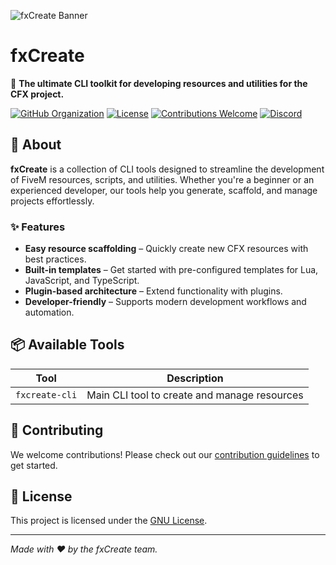 ![fxCreate Banner](https://via.placeholder.com/1000x250?text=fxCreate+CLI+Tools)

# fxCreate

🚀 **The ultimate CLI toolkit for developing resources and utilities for the CFX project.**

[![GitHub Organization](https://img.shields.io/badge/org-fxCreate-blue?style=flat-square)](https://github.com/fxCreate)
[![License](https://img.shields.io/github/license/fxCreate/.github?style=flat-square)](LICENSE)
[![Contributions Welcome](https://img.shields.io/badge/contributions-welcome-brightgreen?style=flat-square)](CONTRIBUTING.md)
[![Discord](https://img.shields.io/discord/933364345714675774?color=5865F2&logo=discord&logoColor=white&label=Discord)](https://discord.gg/yourserver)

## 🎯 About

**fxCreate** is a collection of CLI tools designed to streamline the development of FiveM resources, scripts, and utilities. Whether you're a beginner or an experienced developer, our tools help you generate, scaffold, and manage projects effortlessly.

### ✨ Features
- **Easy resource scaffolding** – Quickly create new CFX resources with best practices.
- **Built-in templates** – Get started with pre-configured templates for Lua, JavaScript, and TypeScript.
- **Plugin-based architecture** – Extend functionality with plugins.
- **Developer-friendly** – Supports modern development workflows and automation.

## 📦 Available Tools
| Tool | Description |
|------|------------|
| `fxcreate-cli` | Main CLI tool to create and manage resources |


## 🤝 Contributing
We welcome contributions! Please check out our [contribution guidelines](CONTRIBUTING.md) to get started.

## 📜 License
This project is licensed under the [GNU License](LICENSE).

---
_Made with ❤️ by the fxCreate team._
